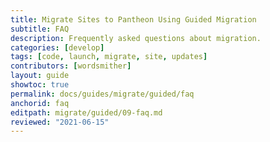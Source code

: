 ```yaml
---
title: Migrate Sites to Pantheon Using Guided Migration
subtitle: FAQ
description: Frequently asked questions about migration.
categories: [develop]
tags: [code, launch, migrate, site, updates]
contributors: [wordsmither]
layout: guide
showtoc: true
permalink: docs/guides/migrate/guided/faq
anchorid: faq
editpath: migrate/guided/09-faq.md
reviewed: "2021-06-15"
---
```


<Partial file="migrate/faq.md" />

<Partial file="migrate/faq-wordpress.md" />

<Partial file="migrate/faq-drupal.md" />
